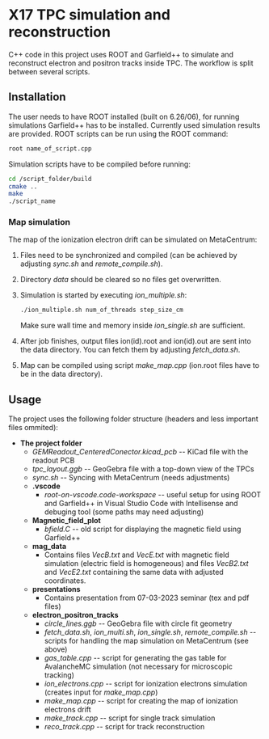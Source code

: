 # X17 TPC simulation and reconstruction
C++ code in this project uses ROOT and Garfield++ to simulate and reconstruct electron and positron tracks inside TPC. The workflow is split between several scripts.

## Installation
The user needs to have ROOT installed (built on 6.26/06), for running simulations Garfield++ has to be installed. Currently used simulation results are provided. ROOT scripts can be run using the ROOT command:

```bash
root name_of_script.cpp
```
Simulation scripts have to be compiled before running:

```bash
cd /script_folder/build
cmake ..
make
./script_name
```

### Map simulation
The map of the ionization electron drift can be simulated on MetaCentrum:
1. Files need to be synchronized and compiled (can be achieved by adjusting *sync.sh* and *remote_compile.sh*).
2. Directory *data* should be cleared so no files get overwritten.
3. Simulation is started by executing *ion_multiple.sh*:

    ```bash
    ./ion_multiple.sh num_of_threads step_size_cm
    ```
    Make sure wall time and memory inside *ion_single.sh* are sufficient.
4. After job finishes, output files ion(id).root and ion(id).out are sent into the data directory. You can fetch them by adjusting *fetch_data.sh*.
5. Map can be compiled using script *make_map.cpp* (ion.root files have to be in the data directory).


## Usage
The project uses the following folder structure (headers and less important files ommited):
- **The project folder**
    - *GEMReadout_CenteredConector.kicad_pcb* -- KiCad file with the readout PCB
    - *tpc_layout.ggb* -- GeoGebra file with a top-down view of the TPCs
    - *sync.sh* -- Syncing with MetaCentrum (needs adjustments)
    - **.vscode**
        - *root-on-vscode.code-workspace* -- useful setup for using ROOT and Garfield++ in Visual Studio Code with Intellisense and debuging tool (some paths may need adjusting)
    - **Magnetic_field_plot**
        - *bfield.C* -- old script for displaying the magnetic field using Garfield++
    - **mag_data**
        - Contains files *VecB.txt* and *VecE.txt* with magnetic field simulation (electric field is homogeneous) and files *VecB2.txt* and *VecE2.txt* containing the same data with adjusted coordinates.
    - **presentations**
        - Contains presentation from 07-03-2023 seminar (tex and pdf files)
    - **electron_positron_tracks**
        - *circle_lines.ggb* -- GeoGebra file with circle fit geometry
        - *fetch_data.sh*, *ion_multi.sh*, *ion_single.sh*, *remote_compile.sh* -- scripts for handling the map simulation on MetaCentrum (see above)
        - *gas_table.cpp* -- script for generating the gas table for AvalancheMC simulation (not necessary for microscopic tracking)
        - *ion_electrons.cpp* -- script for ionization electrons simulation (creates input for *make_map.cpp*)
        - *make_map.cpp* -- script for creating the map of ionization electrons drift
        - *make_track.cpp* -- script for single track simulation
        - *reco_track.cpp* -- script for track reconstruction